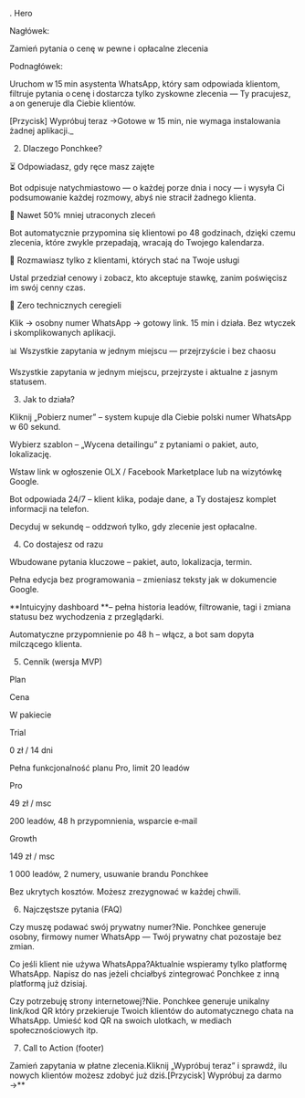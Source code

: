 . Hero

Nagłówek:

Zamień pytania o cenę w pewne i opłacalne zlecenia

Podnagłówek:

Uruchom w 15 min asystenta WhatsApp, który sam odpowiada klientom, filtruje pytania o cenę i dostarcza tylko zyskowne zlecenia — Ty pracujesz, a on generuje dla Ciebie klientów.

[Przycisk] Wypróbuj teraz →Gotowe w 15 min, nie wymaga instalowania żadnej aplikacji._

2. Dlaczego Ponchkee?

⏳ Odpowiadasz, gdy ręce masz zajęte

Bot odpisuje natychmiastowo — o każdej porze dnia i nocy — i wysyła Ci podsumowanie każdej rozmowy, abyś nie stracił żadnego klienta.

🔄 Nawet 50% mniej utraconych zleceń

Bot automatycznie przypomina się klientowi po 48 godzinach, dzięki czemu zlecenia, które zwykle przepadają, wracają do Twojego kalendarza.

💸 Rozmawiasz tylko z klientami, których stać na Twoje usługi

Ustal przedział cenowy i zobacz, kto akceptuje stawkę, zanim poświęcisz im swój cenny czas.

👶 Zero technicznych ceregieli

Klik → osobny numer WhatsApp → gotowy link. 15 min i działa. Bez wtyczek i skomplikowanych aplikacji.

📊 Wszystkie zapytania w jednym miejscu — przejrzyście i bez chaosu

Wszystkie zapytania w jednym miejscu, przejrzyste i aktualne z jasnym statusem. 

3. Jak to działa?

Kliknij „Pobierz numer” – system kupuje dla Ciebie polski numer WhatsApp w 60 sekund.

Wybierz szablon – „Wycena detailingu” z pytaniami o pakiet, auto, lokalizację.

Wstaw link w ogłoszenie OLX / Facebook Marketplace lub na wizytówkę Google.

Bot odpowiada 24/7 – klient klika, podaje dane, a Ty dostajesz komplet informacji na telefon.

Decyduj w sekundę – oddzwoń tylko, gdy zlecenie jest opłacalne.

4. Co dostajesz od razu

Wbudowane pytania kluczowe – pakiet, auto, lokalizacja, termin.

Pełna edycja bez programowania – zmieniasz teksty jak w dokumencie Google.

**Intuicyjny dashboard **– pełna historia leadów, filtrowanie, tagi i zmiana statusu bez wychodzenia z przeglądarki.

Automatyczne przypomnienie po 48 h – włącz, a bot sam dopyta milczącego klienta.

5. Cennik (wersja MVP)

Plan

Cena

W pakiecie

Trial

0 zł / 14 dni

Pełna funkcjonalność planu Pro, limit 20 leadów

Pro

49 zł / msc

200 leadów, 48 h przypomnienia, wsparcie e‑mail

Growth

149 zł / msc

1 000 leadów, 2 numery, usuwanie brandu Ponchkee

Bez ukrytych kosztów. Możesz zrezygnować w każdej chwili.

6. Najczęstsze pytania (FAQ)

Czy muszę podawać swój prywatny numer?Nie. Ponchkee generuje osobny, firmowy numer WhatsApp — Twój prywatny chat pozostaje bez zmian.

Co jeśli klient nie używa WhatsAppa?Aktualnie wspieramy tylko platformę WhatsApp. Napisz do nas jeżeli chciałbyś zintegrować Ponchkee z inną platformą już dzisiaj.

Czy potrzebuję strony internetowej?Nie. Ponchkee generuje unikalny link/kod QR który przekieruje Twoich klientów do automatycznego chata na WhatsApp. Umieść kod QR na swoich ulotkach, w mediach społecznościowych itp.

7. Call to Action (footer)

Zamień zapytania w płatne zlecenia.Kliknij „Wypróbuj teraz” i sprawdź, ilu nowych klientów możesz zdobyć już dziś.[Przycisk] Wypróbuj za darmo →**
